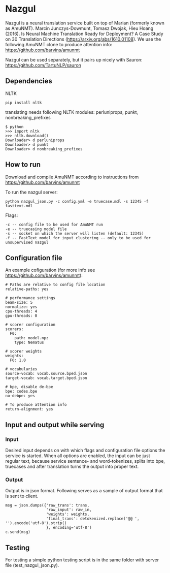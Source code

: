 # Nazgul
Nazgul is a neural translation service built on top of Marian (formerly known as AmuNMT). Marcin Junczys-Dowmunt, Tomasz Dwojak, Hieu Hoang (2016). Is Neural Machine Translation Ready for Deployment? A Case Study on 30 Translation Directions (https://arxiv.org/abs/1610.01108). We use the following AmuNMT clone to produce attention info: https://github.com/barvins/amunmt

Nazgul can be used separately, but it pairs up nicely with Sauron: https://github.com/TartuNLP/sauron

## Dependencies

NLTK
 
    pip install nltk

translating needs following NLTK modules: perluniprops, punkt, nonbreaking_prefixes
   
    $ python
    >>> import nltk
    >>> nltk.download()
    Downloader> d perluniprops
    Downloader> d punkt
    Downloader> d nonbreaking_prefixes

## How to run
Download and compile AmuNMT according to instructions from https://github.com/barvins/amunmt
    
To run the nazgul server:
    
    python nazgul_json.py -c config.yml -e truecase.mdl -s 12345 -f fasttext.mdl
    
Flags:
 
    -c -- config file to be used for AmuNMT run
    -e -- truecasing model file
    -s -- socket on which the server will listen (default: 12345)
    -f -- FastText model for input clustering -- only to be used for unsupervised nazgul

## Configuration file 

An example cofiguration (for more info see https://github.com/barvins/amunmt):

    # Paths are relative to config file location
    relative-paths: yes

    # performance settings
    beam-size: 5
    normalize: yes
    cpu-threads: 4
    gpu-threads: 0

    # scorer configuration
    scorers:
      F0:
        path: model.npz
        type: Nematus

    # scorer weights
    weights:
      F0: 1.0

    # vocabularies
    source-vocab: vocab.source.bped.json
    target-vocab: vocab.target.bped.json

    # bpe, disable de-bpe
    bpe: codes.bpe
    no-debpe: yes
    
    # To produce attention info
    return-alignment: yes
 
## Input and output while serving

### Input
Desired input depends on with which flags and configuration file options the service is started.
When all options are enabled, the input can be just regular text, because service sentence- and word-tokenizes, splits into bpe, truecases and after translation turns the output into proper text.

### Output
Output is in json format. Following serves as a sample of output format that is sent to client.

    msg = json.dumps({'raw_trans': trans,
                      'raw_input': raw_in,
                      'weights': weights,
                      'final_trans': detokenized.replace('@@ ', '').encode('utf-8').strip()
                      }, encoding='utf-8')
    c.send(msg)

## Testing
For testing a simple python testing script is in the same folder with server file (test_nazgul_json.py).
